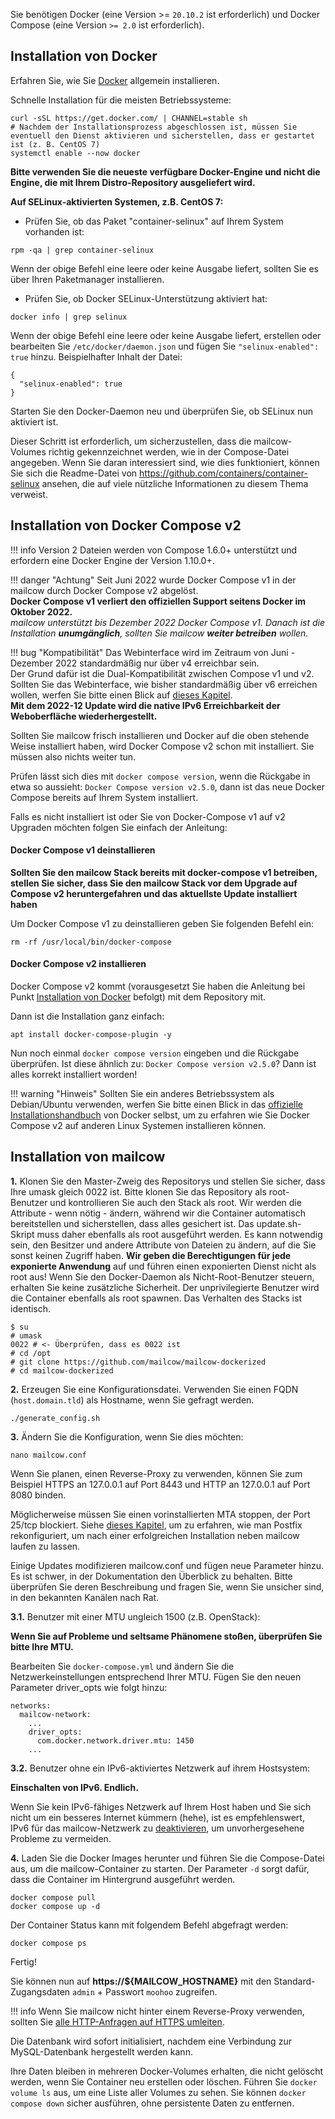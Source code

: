 Sie benötigen Docker (eine Version >= `20.10.2` ist erforderlich) und Docker Compose (eine Version `>= 2.0` ist erforderlich).

## Installation von Docker
Erfahren Sie, wie Sie [Docker](https://docs.docker.com/install/) allgemein installieren.

Schnelle Installation für die meisten Betriebssysteme:

```
curl -sSL https://get.docker.com/ | CHANNEL=stable sh
# Nachdem der Installationsprozess abgeschlossen ist, müssen Sie eventuell den Dienst aktivieren und sicherstellen, dass er gestartet ist (z. B. CentOS 7)
systemctl enable --now docker
```

**Bitte verwenden Sie die neueste verfügbare Docker-Engine und nicht die Engine, die mit Ihrem Distro-Repository ausgeliefert wird.**

**Auf SELinux-aktivierten Systemen, z.B. CentOS 7:**

- Prüfen Sie, ob das Paket "container-selinux" auf Ihrem System vorhanden ist:

```
rpm -qa | grep container-selinux
```

Wenn der obige Befehl eine leere oder keine Ausgabe liefert, sollten Sie es über Ihren Paketmanager installieren.

- Prüfen Sie, ob Docker SELinux-Unterstützung aktiviert hat:

```
docker info | grep selinux
```

Wenn der obige Befehl eine leere oder keine Ausgabe liefert, erstellen oder bearbeiten Sie `/etc/docker/daemon.json` und fügen Sie `"selinux-enabled": true` hinzu. Beispielhafter Inhalt der Datei:

```
{
  "selinux-enabled": true
}
```

Starten Sie den Docker-Daemon neu und überprüfen Sie, ob SELinux nun aktiviert ist.

Dieser Schritt ist erforderlich, um sicherzustellen, dass die mailcow-Volumes richtig gekennzeichnet werden, wie in der Compose-Datei angegeben.
Wenn Sie daran interessiert sind, wie dies funktioniert, können Sie sich die Readme-Datei von https://github.com/containers/container-selinux ansehen, die auf viele nützliche Informationen zu diesem Thema verweist.

## Installation von Docker Compose v2

!!! info
Version 2 Dateien werden von Compose 1.6.0+ unterstützt und erfordern eine Docker Engine der Version 1.10.0+.

!!! danger "Achtung"
    Seit Juni 2022 wurde Docker Compose v1 in der mailcow durch Docker Compose v2 abgelöst. <br>
    **Docker Compose v1 verliert den offiziellen Support seitens Docker im Oktober 2022.** <br>
    _mailcow unterstützt bis Dezember 2022 Docker Compose v1. Danach ist die Installation **unumgänglich**, sollten Sie mailcow **weiter betreiben** wollen._

!!! bug "Kompatibilität"
    Das Webinterface wird im Zeitraum von Juni - Dezember 2022 standardmäßig nur über v4 erreichbar sein.<br>
    Der Grund dafür ist die Dual-Kompatibilität zwischen Compose v1 und v2. <br>
    Sollten Sie das Webinterface, wie bisher standardmäßig über v6 erreichen wollen, werfen Sie bitte einen Blick auf [dieses Kapitel](../post_installation/firststeps-ip_bindings.de.md#ipv6-binding). <br>
    **Mit dem 2022-12 Update wird die native IPv6 Erreichbarkeit der Weboberfläche wiederhergestellt.**

Sollten Sie mailcow frisch installieren und Docker auf die oben stehende Weise installiert haben, wird Docker Compose v2 schon mit installiert. Sie müssen also nichts weiter tun.

Prüfen lässt sich dies mit `docker compose version`, wenn die Rückgabe in etwa so aussieht: `Docker Compose version v2.5.0`, dann ist das neue Docker Compose bereits auf Ihrem System installiert.

Falls es nicht installiert ist oder Sie von Docker-Compose v1 auf v2 Upgraden möchten folgen Sie einfach der Anleitung:

#### Docker Compose v1 deinstallieren
**Sollten Sie den mailcow Stack bereits mit docker-compose v1 betreiben, stellen Sie sicher, dass Sie den mailcow Stack vor dem Upgrade auf Compose v2 heruntergefahren und das aktuellste Update installiert haben**

Um Docker Compose v1 zu deinstallieren geben Sie folgenden Befehl ein:

```
rm -rf /usr/local/bin/docker-compose
```

#### Docker Compose v2 installieren

Docker Compose v2 kommt (vorausgesetzt Sie haben die Anleitung bei Punkt [Installation von Docker](#installation-von-docker) befolgt) mit dem Repository mit.

Dann ist die Installation ganz einfach:

```
apt install docker-compose-plugin -y
```

Nun noch einmal `docker compose version` eingeben und die Rückgabe überprüfen. Ist diese ähnlich zu: `Docker Compose version v2.5.0`? Dann ist alles korrekt installiert worden!

!!! warning "Hinweis"
    Sollten Sie ein anderes Betriebssystem als Debian/Ubuntu verwenden, werfen Sie bitte einen Blick in das [offizielle Installationshandbuch](https://docs.docker.com/compose/install/#install-compose-on-linux-systems) von Docker selbst, um zu erfahren wie Sie Docker Compose v2 auf anderen Linux Systemen installieren können.

## Installation von mailcow

 **1\.** Klonen Sie den Master-Zweig des Repositorys und stellen Sie sicher, dass Ihre umask gleich 0022 ist. 
 Bitte klonen Sie das Repository als root-Benutzer und kontrollieren Sie auch den Stack als root. 
 Wir werden die Attribute - wenn nötig - ändern, während wir die Container automatisch bereitstellen und sicherstellen, dass alles gesichert ist. 
 Das update.sh-Skript muss daher ebenfalls als root ausgeführt werden. 
 Es kann notwendig sein, den Besitzer und andere Attribute von Dateien zu ändern, auf die Sie sonst keinen Zugriff haben. 
 **Wir geben die Berechtigungen für jede exponierte Anwendung** auf und führen einen exponierten Dienst nicht als root aus! 
 Wenn Sie den Docker-Daemon als Nicht-Root-Benutzer steuern, erhalten Sie keine zusätzliche Sicherheit. 
 Der unprivilegierte Benutzer wird die Container ebenfalls als root spawnen. Das Verhalten des Stacks ist identisch.

```
$ su
# umask
0022 # <- Überprüfen, dass es 0022 ist
# cd /opt
# git clone https://github.com/mailcow/mailcow-dockerized
# cd mailcow-dockerized
```

**2\.** Erzeugen Sie eine Konfigurationsdatei. Verwenden Sie einen FQDN (`host.domain.tld`) als Hostname, wenn Sie gefragt werden.
```
./generate_config.sh
```

**3\.** Ändern Sie die Konfiguration, wenn Sie dies möchten:
```
nano mailcow.conf
```
Wenn Sie planen, einen Reverse-Proxy zu verwenden, können Sie zum Beispiel HTTPS an 127.0.0.1 auf Port 8443 und HTTP an 127.0.0.1 auf Port 8080 binden.

Möglicherweise müssen Sie einen vorinstallierten MTA stoppen, der Port 25/tcp blockiert. Siehe [dieses Kapitel](../post_installation/firststeps-local_mta.de.md), um zu erfahren, wie man Postfix rekonfiguriert, um nach einer erfolgreichen Installation neben mailcow laufen zu lassen.

Einige Updates modifizieren mailcow.conf und fügen neue Parameter hinzu. Es ist schwer, in der Dokumentation den Überblick zu behalten. Bitte überprüfen Sie deren Beschreibung und fragen Sie, wenn Sie unsicher sind, in den bekannten Kanälen nach Rat.

**3\.1\.** Benutzer mit einer MTU ungleich 1500 (z.B. OpenStack):

**Wenn Sie auf Probleme und seltsame Phänomene stoßen, überprüfen Sie bitte Ihre MTU.**

Bearbeiten Sie `docker-compose.yml` und ändern Sie die Netzwerkeinstellungen entsprechend Ihrer MTU.
Fügen Sie den neuen Parameter driver_opts wie folgt hinzu:
```
networks:
  mailcow-network:
    ...
    driver_opts:
      com.docker.network.driver.mtu: 1450
    ...
```

**3\.2\.** Benutzer ohne ein IPv6-aktiviertes Netzwerk auf ihrem Hostsystem:

**Einschalten von IPv6. Endlich.**

Wenn Sie kein IPv6-fähiges Netzwerk auf Ihrem Host haben und Sie sich nicht um ein besseres Internet kümmern (hehe), ist es empfehlenswert, IPv6 für das mailcow-Netzwerk zu [deaktivieren](../post_installation/firststeps-disable_ipv6.de.md), um unvorhergesehene Probleme zu vermeiden.


**4\.** Laden Sie die Docker Images herunter und führen Sie die Compose-Datei aus, um die mailcow-Container zu starten. Der Parameter `-d` sorgt dafür, dass die Container im Hintergrund ausgeführt werden.

```
docker compose pull
docker compose up -d
```

Der Container Status kann mit folgendem Befehl abgefragt werden:
```
docker compose ps
```

Fertig!

Sie können nun auf **https://${MAILCOW_HOSTNAME}** mit den Standard-Zugangsdaten `admin` + Passwort `moohoo` zugreifen.

!!! info
    Wenn Sie mailcow nicht hinter einem Reverse-Proxy verwenden, sollten Sie [alle HTTP-Anfragen auf HTTPS umleiten](../manual-guides/u_e-80_to_443.md).

Die Datenbank wird sofort initialisiert, nachdem eine Verbindung zur MySQL-Datenbank hergestellt werden kann.

Ihre Daten bleiben in mehreren Docker-Volumes erhalten, die nicht gelöscht werden, wenn Sie Container neu erstellen oder löschen. Führen Sie `docker volume ls` aus, um eine Liste aller Volumes zu sehen. Sie können `docker compose down` sicher ausführen, ohne persistente Daten zu entfernen.
